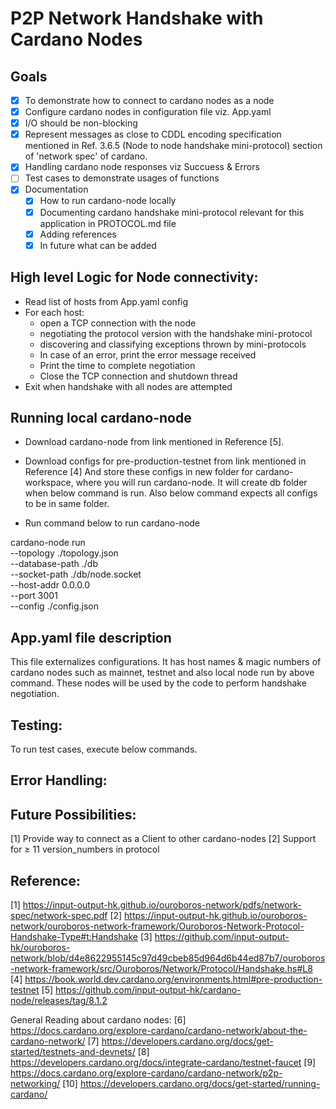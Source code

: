 # P2P Network Handshake with Cardano Nodes

## Goals
- [X] To demonstrate how to connect to cardano nodes as a node
- [X] Configure cardano nodes in configuration file viz. App.yaml
- [X] I/O should be non-blocking
- [X] Represent messages as close to CDDL encoding specification mentioned in Ref. 3.6.5 (Node to node handshake mini-protocol) section of 'network spec' of cardano.
- [X] Handling cardano node responses viz Succuess & Errors
- [ ] Test cases to demonstrate usages of functions
- [X] Documentation 
    * [X] How to run cardano-node locally
    * [X] Documenting cardano handshake mini-protocol relevant for this application in PROTOCOL.md file
    * [X] Adding references
    * [X] In future what can be added

## High level Logic for Node connectivity:

* Read list of hosts from App.yaml config
* For each host:
    * open a TCP connection with the node
    * negotiating the protocol version with the handshake mini-protocol
    * discovering and classifying exceptions thrown by mini-protocols
    * In case of an error, print the error message received
    * Print the time to complete negotiation
    * Close the TCP connection and shutdown thread
* Exit when handshake with all nodes are attempted


## Running local cardano-node

- Download cardano-node from link mentioned in Reference [5].
- Download configs for pre-production-testnet from link mentioned in Reference [4]
And store these configs in new folder for cardano-workspace, where you will run cardano-node.
It will create db folder when below command is run. Also below command expects all configs to be in same folder.

- Run command below to run cardano-node

cardano-node run \
  --topology ./topology.json \
  --database-path ./db \
  --socket-path ./db/node.socket \
  --host-addr 0.0.0.0 \
  --port 3001 \
  --config ./config.json


## App.yaml file description

This file externalizes configurations.
It has host names & magic numbers of cardano nodes such as mainnet, testnet and also local node run by above command.
These nodes will be used by the code to perform handshake negotiation.

## Testing:

To run test cases, execute below commands.


## Error Handling:


## Future Possibilities:
[1] Provide way to connect as a Client to other cardano-nodes
[2] Support for ≥ 11 version_numbers in protocol


## Reference:

[1] https://input-output-hk.github.io/ouroboros-network/pdfs/network-spec/network-spec.pdf
[2] https://input-output-hk.github.io/ouroboros-network/ouroboros-network-framework/Ouroboros-Network-Protocol-Handshake-Type#t:Handshake
[3] https://github.com/input-output-hk/ouroboros-network/blob/d4e8622955145c97d49cbeb85d964d6b44ed87b7/ouroboros-network-framework/src/Ouroboros/Network/Protocol/Handshake.hs#L8
[4] https://book.world.dev.cardano.org/environments.html#pre-production-testnet
[5] https://github.com/input-output-hk/cardano-node/releases/tag/8.1.2

General Reading about cardano nodes:
[6] https://docs.cardano.org/explore-cardano/cardano-network/about-the-cardano-network/
[7] https://developers.cardano.org/docs/get-started/testnets-and-devnets/
[8] https://developers.cardano.org/docs/integrate-cardano/testnet-faucet
[9] https://docs.cardano.org/explore-cardano/cardano-network/p2p-networking/
[10] https://developers.cardano.org/docs/get-started/running-cardano/
